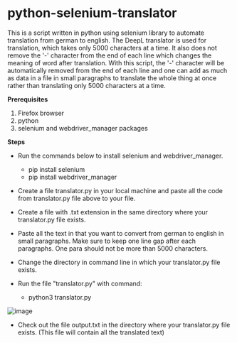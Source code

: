 # python-selenium-translator
This is a script written in python using selenium library to automate translation from german to english. The DeepL translator is used  for translation, which takes only 5000 characters at a time. It also does not remove the '-' character from the end of each line which changes the meaning of word after translation. With this script, the '-' character will be automatically removed from the end of each line and one can add as much as data in a file in small paragraphs to translate the whole thing at once rather than translating only 5000 characters at a time.

**Prerequisites**
1. Firefox browser
2. python
3. selenium and webdriver_manager packages

**Steps**
* Run the commands below to install selenium and webdriver_manager.<br />
   * pip install selenium<br />
   * pip install webdriver_manager
   
* Create a file translator.py in your local machine and paste all the code from translator.py file above to your file.
* Create a file with .txt extension in the same directory where your translator.py file exists.
* Paste all the text in that you want to convert from german to english in small paragraphs. Make sure to keep one line gap after each paragraphs. One para should not be more than 5000 characters.
* Change the directory in command line in which your translator.py file exists.
* Run the file "translator.py" with command:<br />
   * python3 translator.py
 
![image](https://user-images.githubusercontent.com/89373629/235847090-3b5ad5c1-60a0-471b-830a-17aadfc94b38.png)

* Check out the file output.txt in the directory where your translator.py file exists. (This file will contain all the translated text)

